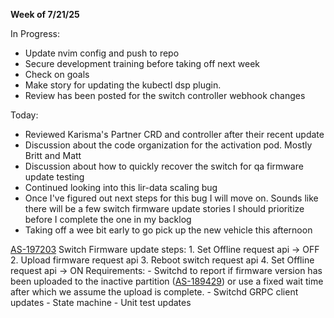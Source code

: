 **Week of 7/21/25**

In Progress:
- Update nvim config and push to repo
- Secure development training before taking off next week
- Check on goals
- Make story for updating the kubectl dsp plugin.
- Review has been posted for the switch controller webhook changes

Today:
- Reviewed Karisma's Partner CRD and controller after their recent update
- Discussion about the code organization for the activation pod. Mostly Britt and Matt
- Discussion about how to quickly recover the switch for qa firmware update testing
- Continued looking into this lir-data scaling bug
- Once I've figured out next steps for this bug I will move on. Sounds like there will be a few switch firmware update stories I should prioritize before I complete the one in my backlog
- Taking off a wee bit early to go pick up the new vehicle this afternoon

[AS-197203](https://jira.storage.hpecorp.net/browse/AS-197203)
	Switch Firmware update steps:
		1. Set Offline request api -> OFF
		2. Upload firmware request api
		3. Reboot switch request api
		4. Set Offline request api -> ON
	Requirements:
	- Switchd to report if firmware version has been uploaded to the inactive partition ([AS-189429](https://jira.storage.hpecorp.net/browse/AS-189429 "Provide FW version for the secondary partition in ListSwitches/\"show switch\"")) or use a fixed wait time after which we assume the upload is complete.
	- Switchd GRPC client updates
	- State machine
	- Unit test updates